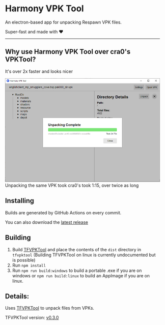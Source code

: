 # Harmony VPK Tool
An electron-based app for unpacking Respawn VPK files.

Super-fast and made with ♥

----

## Why use Harmony VPK Tool over cra0's VPKTool?
It's over 2x faster and looks nicer

![Unpacking englishclient_mp_smugglers_cove.bsp.pak000_dir.vpk took 34.73s](/screenshots/smugglers_cove_done.png?raw=true)
Unpacking the same VPK took cra0's took 1:15, over twice as long

## Installing
Builds are generated by GitHub Actions on every commit.

You can also download the [latest release](https://github.com/harmonytf/HarmonyVPKTool/releases/latest)

## Building
1. Build [TFVPKTool](https://github.com/barnabwhy/TFVPKTool) and place the contents of the `dist` directory in `tfvpktool` (Building TFVPKTool on linux is currently undocumented but is possible)
2. Run `npm install`
3. Run `npm run build:windows` to build a portable .exe if you are on windows or `npm run build:linux` to build an AppImage if you are on linux.

## Details:
Uses [TFVPKTool](https://github.com/barnabwhy/TFVPKTool) to unpack files from VPKs.

TFVPKTool version: [v0.3.0](https://github.com/barnabwhy/TFVPKTool/releases/tag/0.3.0)
